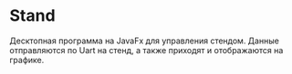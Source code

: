 # Stand
Десктопная программа на JavaFx для управления стендом. Данные отправляются по Uart на стенд, а также приходят и отображаются на графике.
